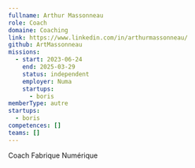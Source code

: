 ```yaml
---
fullname: Arthur Massonneau
role: Coach
domaine: Coaching
link: https://www.linkedin.com/in/arthurmassonneau/
github: ArtMassonneau
missions:
  - start: 2023-06-24
    end: 2025-03-29
    status: independent
    employer: Numa
    startups:
      - boris
memberType: autre
startups:
  - boris
competences: []
teams: []
---
```

Coach Fabrique Numérique